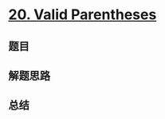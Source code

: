 # [20. Valid Parentheses](https://leetcode.com/problems/valid-parentheses/)

## 题目


## 解题思路


## 总结


